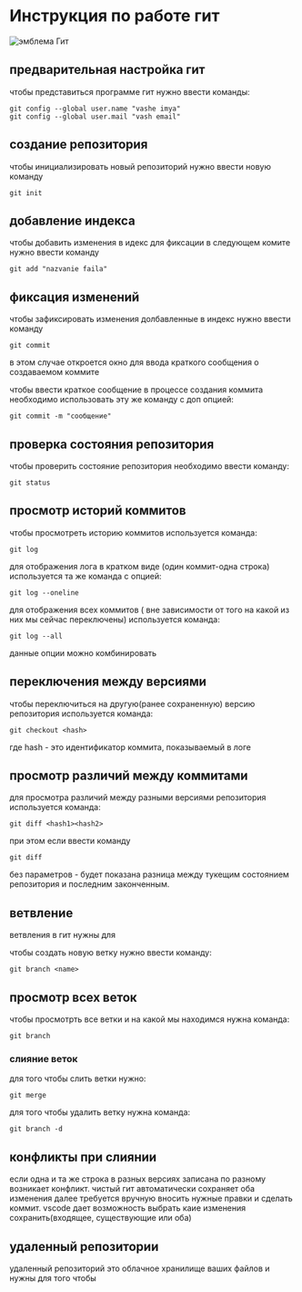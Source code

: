 
# **Инструкция по работе гит**

![эмблема Гит](git.jpg)

## предварительная настройка гит

чтобы представиться программе гит нужно ввести команды: 

    git config --global user.name "vashe imya"
    git config --global user.mail "vash email"

## создание репозитория

чтобы инициализировать новый репозиторий нужно ввести новую команду 

    git init

## добавление индекса

чтобы добавить изменения в идекс для фиксации в следующем комите нужно ввести команду

    git add "nazvanie faila"

## фиксация изменений 

чтобы зафиксировать изменения долбавленные в индекс нужно ввести команду

    git commit

в этом случае откроется окно для ввода краткого сообщения о создаваемом коммите

чтобы ввести краткое сообщение в процессе создания коммита необходимо использовать эту же команду с доп опцией:

    git commit -m "сообщение"

## проверка состояния репозитория

чтобы проверить состояние репозитория необходимо ввести команду:

    git status

## просмотр историй коммитов

чтобы просмотреть историю коммитов используется команда:

    git log

для отображения лога в кратком виде (один коммит-одна строка)
используется  та же команда с опцией:

    git log --oneline

для отображения всех коммитов ( вне зависимости от того на какой из них мы сейчас переключены) используется команда:

    git log --all

данные опции можно комбинировать

## переключения между версиями

чтобы переключиться на другую(ранее сохраненную) версию репозитория используется команда:

    git checkout <hash>

где hash - это идентификатор коммита, показываемый в логе

## просмотр различий между коммитами

для просмотра различий между разными версиями репозитория используется команда:

    git diff <hash1><hash2>

при этом если ввести команду

    git diff

без параметров - будет показана разница между тукещим состоянием репозитория и последним законченным.

 ## ветвление

ветвления в гит нужны для

чтобы создать новую ветку нужно ввести команду:

    git branch <name>

## просмотр всех веток

чтобы просмотрть все ветки и на какой мы находимся нужна команда:

    git branch

### слияние веток

для того чтобы слить ветки нужно:

    git merge

для того чтобы удалить ветку нужна команда:

    git branch -d

## конфликты при слиянии

если одна и та же строка в разных версиях записана по разному возникает конфликт.
чистый гит автоматически сохраняет оба изменения далее требуется вручную вносить нужные правки и сделать коммит.
vscode дает возможность выбрать каие изменения сохранить(входящее, существующие или оба)


## удаленный репозитории

удаленный репозиторий это облачное хранилище ваших файлов и нужны для того чтобы
